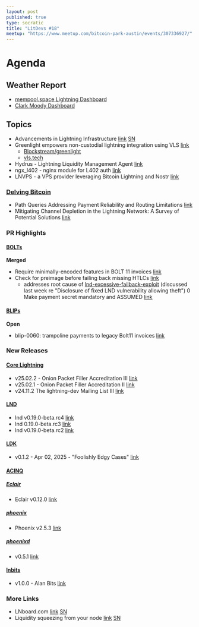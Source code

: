 ```yaml
---
layout: post
published: true
type: socratic
title: "LitDevs #18"
meetup: "https://www.meetup.com/bitcoin-park-austin/events/307336927/"
---
```


# Agenda

## Weather Report

- [mempool.space Lightning Dashboard](https://mempool.space/lightning)
- [Clark Moody Dashboard](https://bitcoin.clarkmoody.com/dashboard/)


## Topics

- Advancements in Lightning Infrastructure [link](https://opensats.org/blog/advancements-in-lightning-infrastructure) [SN](https://stacker.news/items/946122)
- Greenlight empowers non-custodial lightning integration using VLS [link](https://vls.tech/posts/greenlight-case-study/)
  - [Blockstream/greenlight](https://github.com/blockstream/greenlight)
  - [vls.tech](https://vls.tech/docs/v0.13/Overview/intro/)
- Hydrus - Lightning Liquidity Management Agent [link](https://github.com/aftermath2/hydrus)
- ngx_l402 - nginx module for L402 auth [link](https://github.com/DhananjayPurohit/ngx_l402)
- LNVPS - a VPS provider leveraging Bitcoin Lightning and Nostr [link](https://lnvps.net/)

### [Delving Bitcoin](https://delvingbitcoin.com/)

- Path Queries Addressing Payment Reliability and Routing Limitations [link](https://delvingbitcoin.org/t/path-queries-addressing-payment-reliability-and-routing-limitations/1672)
- Mitigating Channel Depletion in the Lightning Network: A Survey of Potential Solutions [link](https://delvingbitcoin.org/t/mitigating-channel-depletion-in-the-lightning-network-a-survey-of-potential-solutions/1640)


### PR Highlights

#### [BOLTs](https://github.com/lightning/bolts)

__Merged__

- Require minimally-encoded features in BOLT 11 invoices [link](https://github.com/lightning/bolts/pull/1245)
- Check for preimage before failing back missing HTLCs [link](https://github.com/lightning/bolts/pull/1233)
  - addresses root cause of [lnd-excessive-failback-exploit](https://morehouse.github.io/lightning/lnd-excessive-failback-exploit/) (discussed last week re "Disclosure of fixed LND vulnerability allowing theft")
0 Make payment secret mandatory and ASSUMED [link](https://github.com/lightning/bolts/pull/1242)

#### [BLIPs](https://github.com/lightning/blips)

__Open__

- blip-0060: trampoline payments to legacy Bolt11 invoices [link](https://github.com/lightning/blips/pull/60)

### New Releases

#### [Core Lightning](https://github.com/ElementsProject/lightning)

- v25.02.2 - Onion Packet Filler Accreditation III [link](https://github.com/ElementsProject/lightning/releases/tag/v25.02.2)
- v25.02.1 - Onion Packet Filler Accreditation II [link](https://github.com/ElementsProject/lightning/releases/tag/v25.02.1)
- v24.11.2 The lightning-dev Mailing List III [link](https://github.com/ElementsProject/lightning/releases/tag/v24.11.2)

#### [LND](https://github.com/lightningnetwork/lnd)

- lnd v0.19.0-beta.rc4 [link](https://github.com/lightningnetwork/lnd/releases/tag/v0.19.0-beta.rc4)
- lnd 0.19.0-beta.rc3 [link](https://github.com/lightningnetwork/lnd/releases/tag/v0.19.0-beta.rc3)
- lnd v0.19.0-beta.rc2 [link](https://github.com/lightningnetwork/lnd/releases/tag/v0.19.0-beta.rc2)


#### [LDK](https://github.com/lightningdevkit/rust-lightning)

- v0.1.2 - Apr 02, 2025 - "Foolishly Edgy Cases" [link](https://github.com/lightningdevkit/rust-lightning/releases/tag/v0.1.2)

#### [ACINQ](https://github.com/ACINQ)

##### [Eclair](https://github.com/ACINQ/eclair)

- Eclair v0.12.0 [link](https://github.com/ACINQ/eclair/releases/tag/v0.12.0)

##### [phoenix](https://github.com/ACINQ/phoenix)

- Phoenix v2.5.3 [link](https://github.com/ACINQ/phoenix/releases/tag/android-v2.5.3)

##### [phoenixd](https://github.com/ACINQ/phoenixd)

- v0.5.1 [link](https://github.com/ACINQ/phoenixd/releases/tag/v0.5.1)

#### [lnbits](https://github.com/lnbits/lnbits)

- v1.0.0 - Alan Bits [link](https://github.com/lnbits/lnbits/releases/tag/v1.0.0)



### More Links

- LNboard.com [link](https://lnboard.com/) [SN](https://stacker.news/items/931926)
- Liquidity squeezing from your node [link](https://fuckedbitcoin.com/2025/04/01/liquidity-squeezing-from-your-node/) [SN](https://stacker.news/items/935500)

